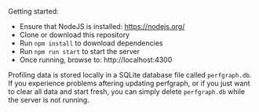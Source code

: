 Getting started:

- Ensure that NodeJS is installed: https://nodejs.org/
- Clone or download this repository
- Run `npm install` to download dependencies
- Run `npm run start` to start the server
- Once running, browse to: http://localhost:4300

Profiling data is stored locally in a SQLite database file called `perfgraph.db`. If you experience problems aftering updating perfgraph, or if you just want to clear all data and start fresh, you can simply delete `perfgraph.db` while the server is not running.
